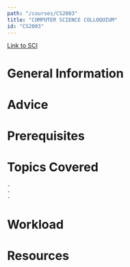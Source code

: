 ```yaml
---
path: "/courses/CS2003"
title: "COMPUTER SCIENCE COLLOQUIUM"
id: "CS2003"
---
```

[Link to SCI]("http://courses.sci.pitt.edu/courses/courses/view/CS-2003")

# General Information

# Advice


# Prerequisites
<!-- PREREQ_REPLACEMENT (Do not remove) -->

<!-- END PREREQ_REPLACEMENT (Do not remove) -->
# Topics Covered
	- 
	-
	-
# Workload

<!-- TESTIMONIALS
# Testimonials
This gets replaced with Gatsby, its
data comes from Google Sheets for easier
editing!
-->

# Resources
